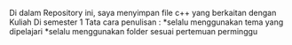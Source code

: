 Di dalam Repository ini, saya menyimpan file c++ yang berkaitan dengan Kuliah Di semester 1
Tata cara penulisan : 
*selalu menggunakan tema yang dipelajari
*selalu menggunakan folder sesuai pertemuan perminggu
